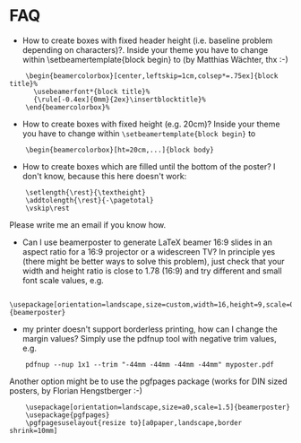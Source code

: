 # FAQ

* How to create boxes with fixed header height (i.e. baseline problem depending on characters)?.
Inside your theme you have to change within \setbeamertemplate{block begin} to (by Matthias Wächter, thx :-)

```
    \begin{beamercolorbox}[center,leftskip=1cm,colsep*=.75ex]{block title}%
      \usebeamerfont*{block title}%
      {\rule[-0.4ex]{0mm}{2ex}\insertblocktitle}%
    \end{beamercolorbox}%
```
  
* How to create boxes with fixed height (e.g. 20cm)?
Inside your theme you have to change within ```\setbeamertemplate{block begin}``` to

```
    \begin{beamercolorbox}[ht=20cm,...]{block body}
```

* How to create boxes which are filled until the bottom of the poster?
I don't know, because this here doesn't work:

```
    \setlength{\rest}{\textheight}
    \addtolength{\rest}{-\pagetotal}
    \vskip\rest
````

Please write me an email if you know how.

* Can I use beamerposter to generate LaTeX beamer 16:9 slides in an aspect ratio for a 16:9 projector or a widescreen TV?
In principle yes (there might be better ways to solve this problem), just check that your width and height ratio is close to 1.78 (16:9) and try different and small font scale values, e.g.
```
    \usepackage[orientation=landscape,size=custom,width=16,height=9,scale=0.5,debug]{beamerposter} 
```

* my printer doesn't support borderless printing, how can I change the margin values?
Simply use the pdfnup tool with negative trim values, e.g.

```
    pdfnup --nup 1x1 --trim "-44mm -44mm -44mm -44mm" myposter.pdf
```
  
Another option might be to use the pgfpages package (works for DIN sized posters, by Florian Hengstberger :-)

```
    \usepackage[orientation=landscape,size=a0,scale=1.5]{beamerposter}
    \usepackage{pgfpages}
    \pgfpagesuselayout{resize to}[a0paper,landscape,border shrink=10mm]
```
